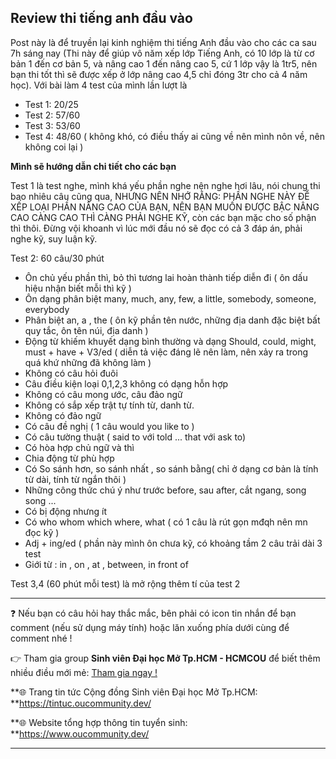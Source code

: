 ## Review thi tiếng anh đầu vào

Post này là để truyền lại kinh nghiệm thi tiếng Anh đầu vào cho các ca sau 7h sáng nay (Thi này để giúp vô năm xếp lớp Tiếng Anh, có 10 lớp là từ cơ bản 1 đến cơ bản 5, và nâng cao 1 đến nâng cao 5, cứ 1 lớp vậy là 1tr5, nên bạn thi tốt thì sẽ được xếp ở lớp nâng cao 4,5 chỉ đóng 3tr cho cả 4 năm học).
Với bài làm 4 test của mình lần lượt là
- Test 1: 20/25
- Test 2: 57/60
- Test 3: 53/60
- Test 4: 48/60 ( không khó, có điều thấy ai cũng về nên mình nôn về, nên không coi lại )

**Mình sẽ hướng dẫn chi tiết cho các bạn**

Test 1 là test nghe, mình khá yếu phần nghe nên nghe hơi lâu, nói chung thi bao nhiêu câu cũng qua, NHƯNG NÊN NHỚ RẰNG: PHẦN NGHE NÀY ĐỂ XẾP LOẠI PHẦN NÂNG CAO CỦA BẠN, NÊN BẠN MUỐN ĐƯỢC BẬC NÂNG CAO CÀNG CAO THÌ CÀNG PHẢI NGHE KỸ, còn các bạn mặc cho số phận thì thôi. Đừng vội khoanh vì lúc mới đầu nó sẽ đọc có cả 3 đáp án, phải nghe kỹ, suy luận kỹ.

Test 2: 60 câu/30 phút
- Ôn chủ yếu phần thì, bỏ thì tương lai hoàn thành tiếp diễn đi (  ôn dấu hiệu nhận biết mỗi thì kỹ )
- Ôn dạng phân biệt many, much, any, few, a little, somebody, someone, everybody
- Phân biệt an, a , the ( ôn kỹ phần tên nước, những địa danh đặc biệt bất quy tắc, ôn tên núi, địa danh )
- Động từ khiếm khuyết dạng bình thường và dạng 
Should, could, might, must  + have + V3/ed ( diễn tả việc đáng lẽ nên làm, nên xảy ra trong quá khứ những đã không làm )
- Không có câu hỏi đuôi
- Câu điều kiện loại 0,1,2,3 không có dạng hỗn hợp
- Không có câu mong ước, câu đảo ngữ
- Không có sắp xếp trật tự tính từ, danh từ. 
- Không có đảo ngữ
- Có câu đề nghị ( 1 câu would you like to )
- Có câu tường thuật ( said to với told ... that với ask to)
- Có hòa hợp chủ ngữ và thì
- Chia động từ phù hợp
- Có So sánh hơn, so sánh nhất , so sánh bằng( chỉ ở dạng cơ bản là tính từ dài, tính từ ngắn thôi )
- Những công thức chú ý như trước before, sau after, cắt ngang, song song ...
- Có bị động nhưng ít
- Có who whom which where, what ( có 1 câu là rút gọn mđqh nên mn đọc kỹ )
- Adj + ing/ed ( phần này mình ôn chưa kỹ, có khoảng tầm 2 câu trải dài 3 test 
- Giới từ :  in , on , at , between, in front of

Test 3,4 (60 phút mỗi test) là mở rộng thêm tí của test 2

---

❓ Nếu bạn có câu hỏi hay thắc mắc, bên phải có icon tin nhắn để bạn comment (nếu sử dụng máy tính) hoặc lăn xuống phía dưới cùng để comment nhé !

👉 Tham gia group **Sinh viên Đại học Mở Tp.HCM - HCMCOU** để biết thêm nhiều điều mới mẻ: [Tham gia ngay !](https://www.facebook.com/groups/oumembers)

**🌐 Trang tin tức Cộng đồng Sinh viên Đại học Mở Tp.HCM: **https://tintuc.oucommunity.dev/

**🌐 Website tổng hợp thông tin tuyển sinh: **https://www.oucommunity.dev/

---

